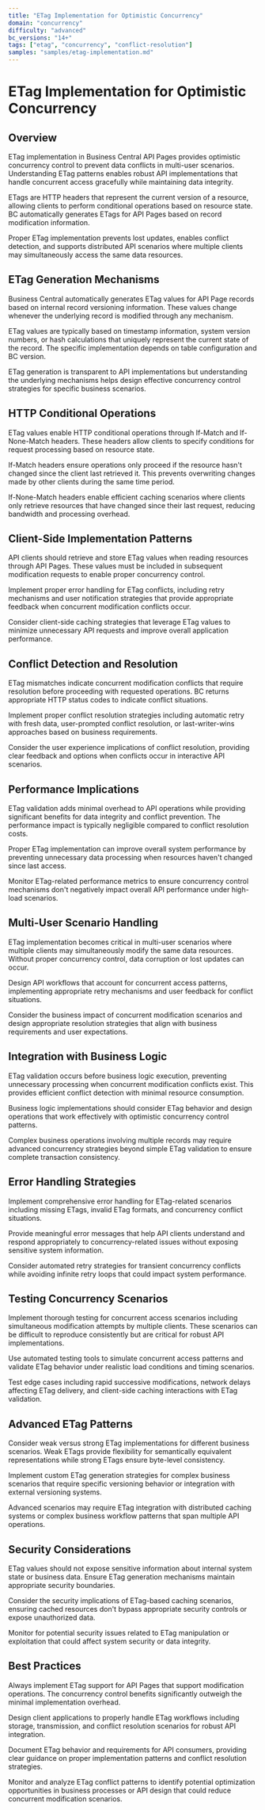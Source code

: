 ```yaml
---
title: "ETag Implementation for Optimistic Concurrency"
domain: "concurrency"
difficulty: "advanced"
bc_versions: "14+"
tags: ["etag", "concurrency", "conflict-resolution"]
samples: "samples/etag-implementation.md"
---
```


# ETag Implementation for Optimistic Concurrency

## Overview

ETag implementation in Business Central API Pages provides optimistic concurrency control to prevent data conflicts in multi-user scenarios. Understanding ETag patterns enables robust API implementations that handle concurrent access gracefully while maintaining data integrity.

ETags are HTTP headers that represent the current version of a resource, allowing clients to perform conditional operations based on resource state. BC automatically generates ETags for API Pages based on record modification information.

Proper ETag implementation prevents lost updates, enables conflict detection, and supports distributed API scenarios where multiple clients may simultaneously access the same data resources.

## ETag Generation Mechanisms

Business Central automatically generates ETag values for API Page records based on internal record versioning information. These values change whenever the underlying record is modified through any mechanism.

ETag values are typically based on timestamp information, system version numbers, or hash calculations that uniquely represent the current state of the record. The specific implementation depends on table configuration and BC version.

ETag generation is transparent to API implementations but understanding the underlying mechanisms helps design effective concurrency control strategies for specific business scenarios.

## HTTP Conditional Operations

ETag values enable HTTP conditional operations through If-Match and If-None-Match headers. These headers allow clients to specify conditions for request processing based on resource state.

If-Match headers ensure operations only proceed if the resource hasn't changed since the client last retrieved it. This prevents overwriting changes made by other clients during the same time period.

If-None-Match headers enable efficient caching scenarios where clients only retrieve resources that have changed since their last request, reducing bandwidth and processing overhead.

## Client-Side Implementation Patterns

API clients should retrieve and store ETag values when reading resources through API Pages. These values must be included in subsequent modification requests to enable proper concurrency control.

Implement proper error handling for ETag conflicts, including retry mechanisms and user notification strategies that provide appropriate feedback when concurrent modification conflicts occur.

Consider client-side caching strategies that leverage ETag values to minimize unnecessary API requests and improve overall application performance.

## Conflict Detection and Resolution

ETag mismatches indicate concurrent modification conflicts that require resolution before proceeding with requested operations. BC returns appropriate HTTP status codes to indicate conflict situations.

Implement proper conflict resolution strategies including automatic retry with fresh data, user-prompted conflict resolution, or last-writer-wins approaches based on business requirements.

Consider the user experience implications of conflict resolution, providing clear feedback and options when conflicts occur in interactive API scenarios.

## Performance Implications

ETag validation adds minimal overhead to API operations while providing significant benefits for data integrity and conflict prevention. The performance impact is typically negligible compared to conflict resolution costs.

Proper ETag implementation can improve overall system performance by preventing unnecessary data processing when resources haven't changed since last access.

Monitor ETag-related performance metrics to ensure concurrency control mechanisms don't negatively impact overall API performance under high-load scenarios.

## Multi-User Scenario Handling

ETag implementation becomes critical in multi-user scenarios where multiple clients may simultaneously modify the same data resources. Without proper concurrency control, data corruption or lost updates can occur.

Design API workflows that account for concurrent access patterns, implementing appropriate retry mechanisms and user feedback for conflict situations.

Consider the business impact of concurrent modification scenarios and design appropriate resolution strategies that align with business requirements and user expectations.

## Integration with Business Logic

ETag validation occurs before business logic execution, preventing unnecessary processing when concurrent modification conflicts exist. This provides efficient conflict detection with minimal resource consumption.

Business logic implementations should consider ETag behavior and design operations that work effectively with optimistic concurrency control patterns.

Complex business operations involving multiple records may require advanced concurrency strategies beyond simple ETag validation to ensure complete transaction consistency.

## Error Handling Strategies

Implement comprehensive error handling for ETag-related scenarios including missing ETags, invalid ETag formats, and concurrency conflict situations.

Provide meaningful error messages that help API clients understand and respond appropriately to concurrency-related issues without exposing sensitive system information.

Consider automated retry strategies for transient concurrency conflicts while avoiding infinite retry loops that could impact system performance.

## Testing Concurrency Scenarios

Implement thorough testing for concurrent access scenarios including simultaneous modification attempts by multiple clients. These scenarios can be difficult to reproduce consistently but are critical for robust API implementations.

Use automated testing tools to simulate concurrent access patterns and validate ETag behavior under realistic load conditions and timing scenarios.

Test edge cases including rapid successive modifications, network delays affecting ETag delivery, and client-side caching interactions with ETag validation.

## Advanced ETag Patterns

Consider weak versus strong ETag implementations for different business scenarios. Weak ETags provide flexibility for semantically equivalent representations while strong ETags ensure byte-level consistency.

Implement custom ETag generation strategies for complex business scenarios that require specific versioning behavior or integration with external versioning systems.

Advanced scenarios may require ETag integration with distributed caching systems or complex business workflow patterns that span multiple API operations.

## Security Considerations

ETag values should not expose sensitive information about internal system state or business data. Ensure ETag generation mechanisms maintain appropriate security boundaries.

Consider the security implications of ETag-based caching scenarios, ensuring cached resources don't bypass appropriate security controls or expose unauthorized data.

Monitor for potential security issues related to ETag manipulation or exploitation that could affect system security or data integrity.

## Best Practices

Always implement ETag support for API Pages that support modification operations. The concurrency control benefits significantly outweigh the minimal implementation overhead.

Design client applications to properly handle ETag workflows including storage, transmission, and conflict resolution scenarios for robust API integration.

Document ETag behavior and requirements for API consumers, providing clear guidance on proper implementation patterns and conflict resolution strategies.

Monitor and analyze ETag conflict patterns to identify potential optimization opportunities in business processes or API design that could reduce concurrent modification scenarios.